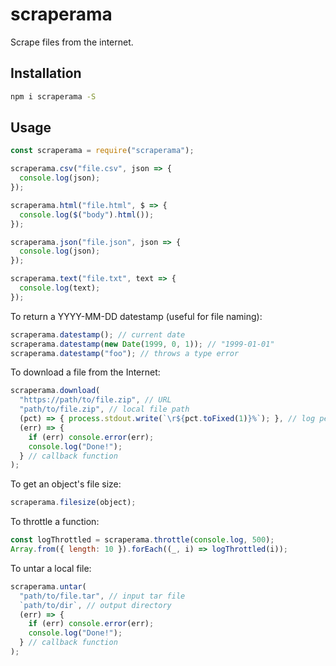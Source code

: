 # scraperama
Scrape files from the internet.

## Installation

```bash
npm i scraperama -S
```

## Usage

```js
const scraperama = require("scraperama");

scraperama.csv("file.csv", json => {
  console.log(json);
});

scraperama.html("file.html", $ => {
  console.log($("body").html());
});

scraperama.json("file.json", json => {
  console.log(json);
});

scraperama.text("file.txt", text => {
  console.log(text);
});
```

To return a YYYY-MM-DD datestamp (useful for file naming):
```js
scraperama.datestamp(); // current date
scraperama.datestamp(new Date(1999, 0, 1)); // "1999-01-01"
scraperama.datestamp("foo"); // throws a type error
```

To download a file from the Internet:
```js
scraperama.download(
  "https://path/to/file.zip", // URL
  "path/to/file.zip", // local file path
  (pct) => { process.stdout.write(`\r${pct.toFixed(1)}%`); }, // log percentage downloaded
  (err) => { 
    if (err) console.error(err);
    console.log("Done!");
  } // callback function
);
```

To get an object's file size:
```js
scraperama.filesize(object);
```

To throttle a function:
```js
const logThrottled = scraperama.throttle(console.log, 500);
Array.from({ length: 10 }).forEach((_, i) => logThrottled(i));
```

To untar a local file:
```js
scraperama.untar(
  "path/to/file.tar", // input tar file
  `path/to/dir`, // output directory
  (err) => { 
    if (err) console.error(err);
    console.log("Done!");
  } // callback function
);
```